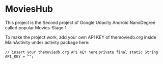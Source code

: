 # MoviesHub

This project is the Second project of Google Udacity Android NanoDegree called popular Movies-Stage 1.

To make the project work, add your own API KEY of themoviedb.org inside MainActivity under activity package here:

`// insert your themoviedb.org API KEY here`
    `private final static String API_KEY = "";`
    
    

